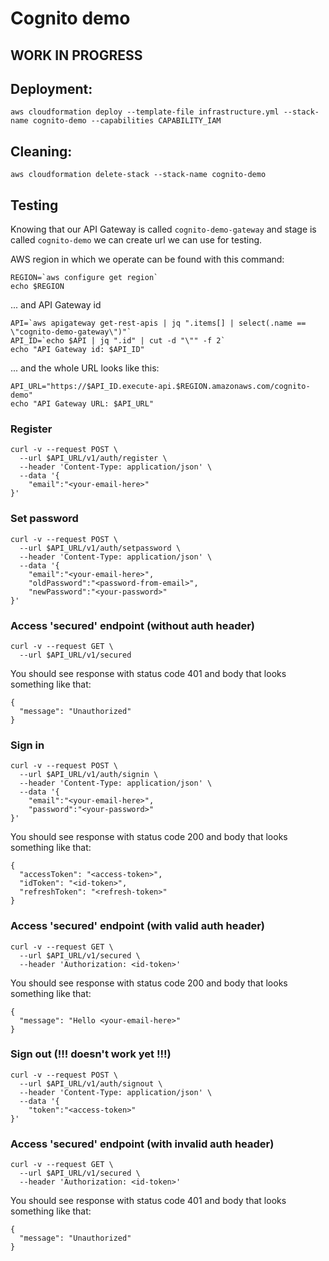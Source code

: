 # Cognito demo

## WORK IN PROGRESS


## Deployment:  

```
aws cloudformation deploy --template-file infrastructure.yml --stack-name cognito-demo --capabilities CAPABILITY_IAM
```


## Cleaning:  

```
aws cloudformation delete-stack --stack-name cognito-demo
```

## Testing

Knowing that our API Gateway is called `cognito-demo-gateway` and stage is called `cognito-demo` we can create url we can use for testing.

AWS region in which we operate can be found with this command:
```
REGION=`aws configure get region`
echo $REGION
```

... and API Gateway id 
```
API=`aws apigateway get-rest-apis | jq ".items[] | select(.name == \"cognito-demo-gateway\")"`
API_ID=`echo $API | jq ".id" | cut -d "\"" -f 2`
echo "API Gateway id: $API_ID"
```

... and the whole URL looks like this:
```
API_URL="https://$API_ID.execute-api.$REGION.amazonaws.com/cognito-demo"
echo "API Gateway URL: $API_URL"
```




### Register

```
curl -v --request POST \
  --url $API_URL/v1/auth/register \
  --header 'Content-Type: application/json' \
  --data '{
	"email":"<your-email-here>"
}'
```


### Set password
```
curl -v --request POST \
  --url $API_URL/v1/auth/setpassword \
  --header 'Content-Type: application/json' \
  --data '{
	"email":"<your-email-here>",
	"oldPassword":"<password-from-email>",
	"newPassword":"<your-password>"
}'
```

### Access 'secured' endpoint (without auth header)
```
curl -v --request GET \
  --url $API_URL/v1/secured
```

You should see response with status code 401 and body that looks something like that:
```
{
  "message": "Unauthorized"
}
```



### Sign in

```
curl -v --request POST \
  --url $API_URL/v1/auth/signin \
  --header 'Content-Type: application/json' \
  --data '{
	"email":"<your-email-here>",
	"password":"<your-password>"
}'
```


You should see response with status code 200 and body that looks something like that:
```
{
  "accessToken": "<access-token>",
  "idToken": "<id-token>",
  "refreshToken": "<refresh-token>"
}
```


### Access 'secured' endpoint (with valid auth header)

```
curl -v --request GET \
  --url $API_URL/v1/secured \
  --header 'Authorization: <id-token>'
```

You should see response with status code 200 and body that looks something like that:
```
{
  "message": "Hello <your-email-here>"
}
```


### Sign out (!!! doesn't work yet !!!)

```
curl -v --request POST \
  --url $API_URL/v1/auth/signout \
  --header 'Content-Type: application/json' \
  --data '{
	"token":"<access-token>"
}'
```


### Access 'secured' endpoint (with invalid auth header)

```
curl -v --request GET \
  --url $API_URL/v1/secured \
  --header 'Authorization: <id-token>'
```

You should see response with status code 401 and body that looks something like that:
```
{
  "message": "Unauthorized"
}
```

